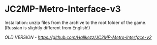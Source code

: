 # JC2MP-Metro-Interface-v3
Installation: unzip files from the archive to the root folder of the game. (Russian is slightly different from English!)

*OLD VERSION - https://github.com/Hallkezz/JC2MP-Metro-Interface-v2*
